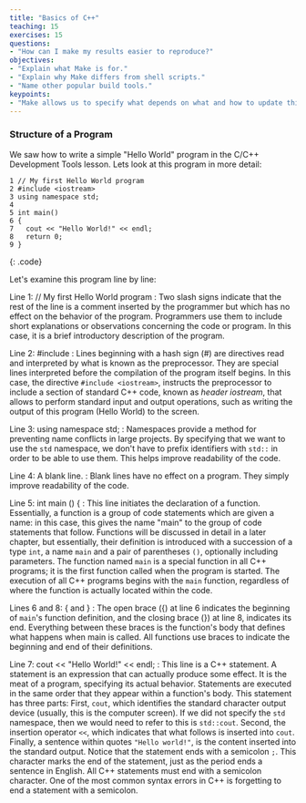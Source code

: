 ```yaml
---
title: "Basics of C++"
teaching: 15
exercises: 15
questions:
- "How can I make my results easier to reproduce?"
objectives:
- "Explain what Make is for."
- "Explain why Make differs from shell scripts."
- "Name other popular build tools."
keypoints:
- "Make allows us to specify what depends on what and how to update things that are out of date."
---
```


### Structure of a Program

We saw how to write a simple "Hello World" program in the C/C++ Development Tools lesson. Lets look at this program in more detail:

~~~
1 // My first Hello World program
2 #include <iostream>
3 using namespace std;
4
5 int main() 
6 {
7 	cout << "Hello World!" << endl;
8 	return 0;
9 }
~~~
{: .code}

Let's examine this program line by line:

Line 1: // My first Hello World program
: Two slash signs indicate that the rest of the line is a comment inserted by the programmer but which has no effect on the behavior of the 
program. Programmers use them to include short explanations or observations concerning the code or program. In this case, it is a brief 
introductory description of the program.

Line 2: #include <iostream>
: Lines beginning with a hash sign (#) are directives read and interpreted by what is known as the preprocessor. They are special lines 
interpreted before the compilation of the program itself begins. In this case, the directive `#include <iostream>`, instructs the preprocessor 
to include a section of standard C++ code, known as *header iostream*, that allows to perform standard input and output operations, such as 
writing the output of this program (Hello World) to the screen.

Line 3: using namespace std;
: Namespaces provide a method for preventing name conflicts in large projects. By specifying that we want to use the `std` namespace, we
don't have to prefix identifiers with `std::` in order to be able to use them. This helps improve readability of the code. 

Line 4: A blank line.
: Blank lines have no effect on a program. They simply improve readability of the code.

Line 5: int main () {
: This line initiates the declaration of a function. Essentially, a function is a group of code statements which are given a name: in this case, 
this gives the name "main" to the group of code statements that follow. Functions will be discussed in detail in a later chapter, but 
essentially, their definition is introduced with a succession of a type `int`, a name `main` and a pair of parentheses `()`, optionally 
including parameters.
The function named `main` is a special function in all C++ programs; it is the first function called when the program is started. The execution 
of all C++ programs begins with the `main` function, regardless of where the function is actually located within the code.

Lines 6 and 8: { and }
: The open brace ({) at line 6 indicates the beginning of `main`'s function definition, and the closing brace (}) at line 8, indicates its end. 
Everything between these braces is the function's body that defines what happens when main is called. All functions use braces to indicate 
the beginning and end of their definitions.

Line 7: cout << "Hello World!" << endl;
: This line is a C++ statement. A statement is an expression that can actually produce some effect. It is the meat of a program, specifying its 
actual behavior. Statements are executed in the same order that they appear within a function's body.
This statement has three parts: First, `cout`, which identifies the standard character output device (usually, this is the computer screen). 
If we did not specify the `std` namespace, then we would need to refer to this is `std::cout`. Second, the insertion operator `<<`, which indicates 
that what follows is inserted into `cout`. Finally, a sentence within quotes `"Hello world!"`, is the content inserted into the standard output.
Notice that the statement ends with a semicolon `;`. This character marks the end of the statement, just as the period ends a sentence in 
English. All C++ statements must end with a semicolon character. One of the most common syntax errors in C++ is forgetting to end a 
statement with a semicolon.